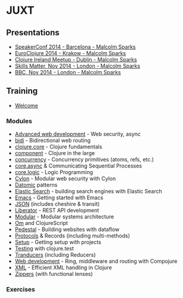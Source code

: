 # JUXT

## Presentations

* [SpeakerConf 2014 - Barcelona - Malcolm Sparks](/speakerconf-2014)
* [EuroClojure 2014 - Krakow - Malcolm Sparks](/euroclojure-2014)
* [Clojure Ireland Meetup - Dublin - Malcolm Sparks](/clojure-ireland)
* [Skills Matter, Nov 2014 - London - Malcolm Sparks](/skillsmatter-components)
* [BBC, Nov 2014 - London - Malcolm Sparks](/bbc)

## Training

* [Welcome](/training/index)

### Modules

* [Advanced web development](/training/aweb) - Web security, async
* [bidi](/training/bidi) - Bidirectional web routing
* [clojure.core](/training/clojure) - Clojure fundamentals
* [component](/training/component) - Clojure in the large
* [concurrency](/training/concurrency) - Concurrency primitives (atoms, refs, etc.)
* [core.async](/training/async) & Communicating Sequential Processes
* [core.logic](/training/logic) - Logic Programming
* [Cylon](/training/cylon) - Modular web security with Cylon
* [Datomic](/training/datomic) patterns
* [Elastic Search](/training/elasticsearch) - building search engines with Elastic Search
* [Emacs](/training/emacs) - Getting started with Emacs
* [JSON](/training/json) (includes cheshire & transit)
* [Liberator](/training/liberator) - REST API development
* [Modular](/training/modular) - Modular systems architecture
* [Om](/training/om) and ClojureScript
* [Pedestal](/training/pedestal) - Building websites with dataflow
* [Protocols](/training/protocols) & Records (including multi-methods)
* [Setup](/training/setup) - Getting setup with projects
* [Testing](/training/testing) with clojure.test
* [Tranducers](/training/tranducers) (including Reducers)
* [Web development](/training/web) - Ring, middleware and routing with Compojure
* [XML](/training/xml) - Efficient XML handling in Clojure
* [Zippers](/training/zippers) (with functional lenses)


### Exercises
